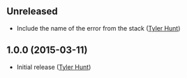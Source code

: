 ## Unreleased

  * Include the name of the error from the stack ([Tyler Hunt][tylerhunt])

## 1.0.0 (2015-03-11)

  * Initial release ([Tyler Hunt][tylerhunt])

[tylerhunt]: http://github.com/tylerhunt
